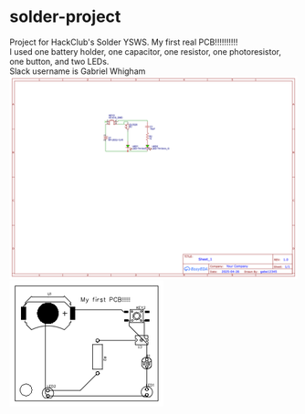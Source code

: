 # solder-project
Project for HackClub's Solder YSWS. My first real PCB!!!!!!!!!!<br>
I used one battery holder, one capacitor, one resistor, one photoresistor, one button, and two LEDs. <br>
Slack username is Gabriel Whigham
![](Schematic_solder_2025-04-26.png)
![](PCB_PCB_solder_2-2_2025-04-26.png)
